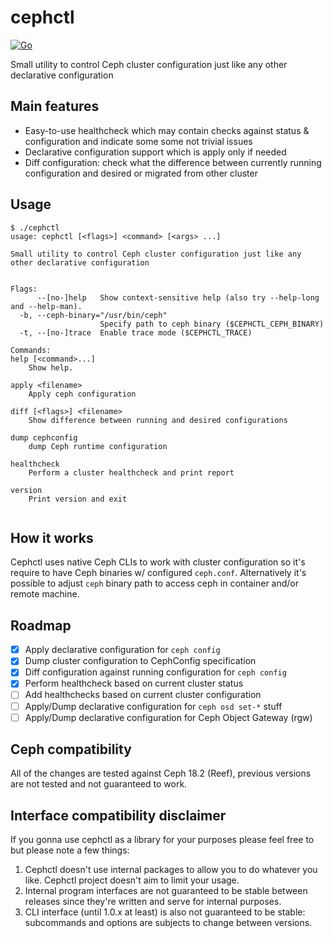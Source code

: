 # cephctl

[![Go](https://github.com/teran/cephctl/actions/workflows/go.yml/badge.svg)](https://github.com/teran/cephctl/actions/workflows/go.yml)

Small utility to control Ceph cluster configuration just like any other declarative
    configuration

## Main features

- Easy-to-use healthcheck which may contain checks against status & configuration
    and indicate some some not trivial issues
- Declarative configuration support which is apply only if needed
- Diff configuration: check what the difference between currently running configuration
    and desired or migrated from other cluster

## Usage

```shell
$ ./cephctl
usage: cephctl [<flags>] <command> [<args> ...]

Small utility to control Ceph cluster configuration just like any other declarative configuration


Flags:
      --[no-]help   Show context-sensitive help (also try --help-long and --help-man).
  -b, --ceph-binary="/usr/bin/ceph"
                    Specify path to ceph binary ($CEPHCTL_CEPH_BINARY)
  -t, --[no-]trace  Enable trace mode ($CEPHCTL_TRACE)

Commands:
help [<command>...]
    Show help.

apply <filename>
    Apply ceph configuration

diff [<flags>] <filename>
    Show difference between running and desired configurations

dump cephconfig
    dump Ceph runtime configuration

healthcheck
    Perform a cluster healthcheck and print report

version
    Print version and exit


```

## How it works

Cephctl uses native Ceph CLIs to work with cluster configuration so it's require
to have Ceph binaries w/ configured `ceph.conf`. Alternatively it's possible
to adjust `ceph` binary path to access ceph in container and/or remote machine.

## Roadmap

- [X] Apply declarative configuration for `ceph config`
- [X] Dump cluster configuration to CephConfig specification
- [X] Diff configuration against running configuration for `ceph config`
- [X] Perform healthcheck based on current cluster status
- [ ] Add healthchecks based on current cluster configuration
- [ ] Apply/Dump declarative configuration for `ceph osd set-*` stuff
- [ ] Apply/Dump declarative configuration for Ceph Object Gateway (rgw)

## Ceph compatibility

All of the changes are tested against Ceph 18.2 (Reef), previous versions are
not tested and not guaranteed to work.

## Interface compatibility disclaimer

If you gonna use cephctl as a library for your purposes please feel free to
but please note a few things:

1. Cephctl doesn't use internal packages to allow you to do whatever you like.
    Cephctl project doesn't aim to limit your usage.
2. Internal program interfaces are not guaranteed to be stable between releases
    since they're written and serve for internal purposes.
3. CLI interface (until 1.0.x at least) is also not guaranteed to be stable:
    subcommands and options are subjects to change between versions.
